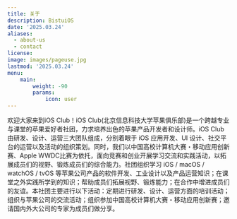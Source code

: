```yaml
---
title: 关于
description: BistuiOS
date: '2025.03.24'
aliases:
  - about-us
  - contact
license: 
image: images/pageuse.jpg
lastmod: '2025.03.24'
menu:
    main: 
        weight: -90
        params:
            icon: user
---
```

欢迎大家来到iOS Club！iOS Club(北京信息科技大学苹果俱乐部)是一个跨越专业与课堂的苹果爱好者社团，力求培养出色的苹果产品开发者和设计师。iOS Club由研发、设计、运营三大团队组成，分别着眼于 iOS 应用开发、UI 设计、社交平台的运营以及活动的组织策划。同时，我们以中国高校计算机大赛・移动应用创新赛、Apple WWDC比赛为依托，面向竞赛和创业开展学习交流和实践活动，以拓展成员们的视野、锻炼成员们的综合能力。社团组织学习 iOS / macOS / watchOS / tvOS 等苹果公司产品的软件开发、工业设计以及产品运营知识；在课堂之外实践所学到的知识；帮助成员们拓展视野、锻炼能力；在合作中增进成员们的友谊。本社团主要进行以下活动：定期进行研发、设计、运营方面的培训活动；组织与苹果公司的交流活动；组织参加中国高校计算机大赛・移动应用创新赛；邀请国内外大公司的专家为成员们做分享。